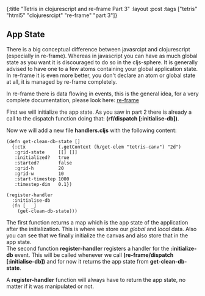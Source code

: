 {:title "Tetris in clojurescript and re-frame Part 3"
 :layout :post
 :tags  ["tetris" "html5" "clojuresrcipt" "re-frame" "part 3"]}
 
## App State

There is a big conceptual difference between javasrcipt and clojurescript (especially in re-frame). Whereas in 
javascript you can have as much global state as you want it is discouraged to do so in the cljs-sphere. It
is generally advised to have one to a few atoms containing your global application state.  
In re-frame it is even more better, you don't declare an atom or global state at all, it is managed by re-frame 
completely.

In re-frame there is data flowing in events, this is the general idea, for a very complete documentation, please
look here: [re-frame](https://github.com/Day8/re-frame)

First we will initialize the app state. As you saw in part 2 there is already a call to the dispatch function
doing that: **(rf/dispatch [:initialise-db])**.

Now we will add a new file **handlers.cljs** with the following content:

    (defn get-clean-db-state []
      {:ctx            (.getContext (h/get-elem "tetris-canv") "2d")
       :grid-state     [[] []]
       :initialized?   true
       :started?       false
       :grid-h         20
       :grid-w         10
       :start-timestep 1000
       :timestep-dim   0.1})
    
    (register-handler
      :initialise-db
      (fn [_ _]
        (get-clean-db-state)))
The first function returns a map which is the app state of the application after the initialization. This is where we
store our _global_ and _local_ data. Also you can see that we finally initialize the canvas and also store that
in the app state.  
The second function **register-handler** registers a handler for the **:initialize-db** event. This will be called
whenever we call **(re-frame/dispatch [:initialise-db])** and for now it returns the app state from 
**get-clean-db-state**.

A **register-handler** function will always have to return the app state, no matter if it was manipulated or not.
